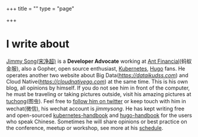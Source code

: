 +++
title = ""
type = "page"

+++

<script src="/js/jquery-1.11.2.min.js"></script>
<script src="/js/typed.js" type="text/javascript"></script>
<script>
  $(function(){
    $(".typed").typed({
      strings: ["Technology.","Open Source.","Mathematics.","Space and Universe.","Science.","Art.","Ubuntu."],
      typeSpeed: 100,
      loop: true,
      backDelay: 1000

    });
  });
</script>

<div class="typed-js-hide">
  <div class="row">
    <div class="col-sm-12">
      <div class="text-center">
          <h1>I write about <span class="typed" style="color:#890000";></span></h1>
      </div>
    </div>
  </div>
</div>


[Jimmy Song(宋净超)](/about) is a **Developer Advocate** working at [Ant Financial](https://www.antfin.com/)(蚂蚁金服), also a Gopher, open source enthusiast, [Kubernetes](https://kubernetes.io), [Hugo](https://gohugo.io) fans. He operates another two website about Big Data(*<https://dataikudss.com>*) and Cloud Native(*<https://cloudnativego.com>*) at the same time. This is his own blog, all opinions by himself. If you do not see him in front of the computer, he must be traveling or taking pictures outside, visit his amazing pictures at [tuchong](https://jimmysong.tuchong.com/)(图虫). Feel free to [follow him on twitter](https://twitter.com/jimmysongio) or keep touch with him in wechat(微信), his wechat account is *jimmysong*. He has kept writing free and open-sourced [kubernetes-handbook](https://jimmysong.io/kubernetes-handbook) and [hugo-handbook](https://jimmysong.io/hugo-handbook) for the users who speak Chinese. Sometimes he will share opinions or best practice on the conference, meetup or workshop, see more at his [schedule](https://jimmysong.io/about/#activities). 